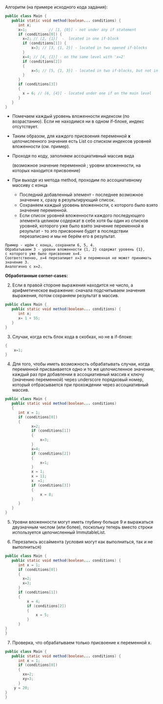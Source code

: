 Алгоритм (на примере исходного кода задания):

```java
public class Main { 
   public static void method(boolean... conditions) { 
      int x;
      x=1;          // [1, {0}] - not under any if statement
      if (conditions[0]) {
        x=2; // [2, {1}]  -  located in one if-block
        if (conditions[1]) {
            x=3; // [3, {1, 2}] - located in two opened if-blocks
        }
        x=4; // [4, {1}] - on the same level with 'x=2'
        if (conditions[2])
        {
            x=5; // [5, {1, 3}] - located in two if-blocks, but not in the same as 'x=3'
        }
      }
      if (conditions[3])
      {
        x = 6; // [6, {4}] - located under one if on the main level
      }
   }
}
```
* Помечаем каждый уровень вложенности индексом (по возрастанию).
Если не находимся ни в одном if-блоке, индекс отсутствует.
  

* Таким образом, для
   каждого присвоения переменной **х** целочисленного значения есть List со списком индексов уровней вложенности (см. пример).
  

* Проходя по коду, заполняем ассоциативный массив вида 
  
   (возможное значение переменной ; уровни вложенности, на которых находится присвоение)
  

* При выходе из метода method, проходим по ассоциативному массиву с конца
   * Последний добавленный элемент - последнее возможное значение х, сразу в результирующий список.
   * Сохраняем каждый уровень вложенности, с которого было взято значение переменной.
   * Если список уровней вложенности каждого последующего элемента целиком содержат в себе хотя бы один из списков уровней, которого уже было взято значение переменной в результат - то это присвоение будет в последствии перезаписано и мы не берём его в результат. 
```     
Пример - идём с конца, сохранили 6, 5, 4. 
Обрабатываем 3 - уровни вложенности {1, 2} содержат уровень {1}, 
с которого уже было присвоение x=4. 
Соответственно, x=4 перезапишет x=3 и переменная не может принимать значение 3. 
Аналогично с x=2.
```

**Обработанные corner-cases:**

2. Если в правой стороне выражения находится не число, а арифметическое выражение:
cначала подсчитываем значения выражения, потом сохраняем результат в массив.
```java
public class Main { 
   public static void method(boolean... conditions) { 
      int x;
      x= 1 + 55;     
   }
}
```

3. Случаи, когда есть блок кода в скобках, но не в if-блоке:
```java
{
    x=1;
}
```

4. Для того, чтобы иметь возможность обрабатывать случаи, когда переменной
присваивается одно и то же целочисленное значение, каждый раз при добавлении в ассоциативный массив
  к ключу (значению переменной) через underscore порядковый номер, который отбрасывается 
  при прохождении через ассоциативный массив.
```java
public class Main { 
   public static void method(boolean... conditions) 
   { 
      int x = 1;
      if (conditions[0])
      {
            x=2;
            if (conditions[1])
            {
                x=3;
            }
            x=4;
            if (conditions[2])
            {
                x=1;
            }
            x = 1;
            x = 11;
            x  =1;
            if (conditions[3])
            {
                x = 8;
            }
      }
   }
}
```  

5. Уровни вложенности могут иметь глубину больше 9 и выражаться двузначным числом (или более), поскольку теперь вместо строки используется целочисленный ImmutableList.

6. Перезапись ассаймента (условия могут как выполниться, так и не выполниться)
```java
public class Main { 
   public static void method(boolean... conditions) { 
      int x = 1;
      if (conditions[0])
      {
        x=2;
        x=3;
      }
      if (conditions[1])
      {
          x = 4;
          if (conditions[2])
          {
              x = 5;
          }
      }
}
}
```

7. Проверка, что обрабатываем только присвоение к переменной x.
```java
public class Main { 
   public static void method(boolean... conditions) { 
      int x = 1;
      if (conditions[0])
      {
        xx=2;
        xy=3;
      }
	y = 20;
}
}
```
